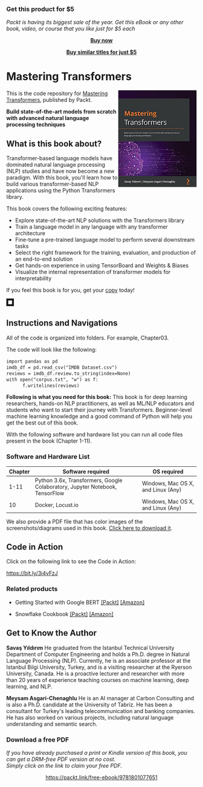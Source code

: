 
### Get this product for $5

<i>Packt is having its biggest sale of the year. Get this eBook or any other book, video, or course that you like just for $5 each</i>


<b><p align='center'>[Buy now](https://packt.link/9781801077651)</p></b>


<b><p align='center'>[Buy similar titles for just $5](https://subscription.packtpub.com/search)</p></b>


# Mastering Transformers

<a href="https://www.packtpub.com/product/mastering-transformers/9781801077651"><img src="mt.jpg" alt="Book Name" height="256px" align="right"></a>

This is the code repository for [Mastering Transformers](https://www.amazon.com/Mastering-Transformers-state-art-processing/dp/1801077657), published by Packt.

**Build state-of-the-art models from scratch with advanced natural language processing techniques**

## What is this book about?
Transformer-based language models have dominated natural language processing (NLP) studies and have now become a new paradigm. With this book, you'll learn how to build various transformer-based NLP applications using the Python Transformers library.

This book covers the following exciting features: 
* Explore state-of-the-art NLP solutions with the Transformers library
* Train a language model in any language with any transformer architecture
* Fine-tune a pre-trained language model to perform several downstream tasks
* Select the right framework for the training, evaluation, and production of an end-to-end solution
* Get hands-on experience in using TensorBoard and Weights & Biases
* Visualize the internal representation of transformer models for interpretability

If you feel this book is for you, get your [copy](https://www.amazon.com/Mastering-Transformers-advanced-processing-techniques/dp/1801077657) today!

<a href="https://www.packtpub.com/?utm_source=github&utm_medium=banner&utm_campaign=GitHubBanner"><img src="https://raw.githubusercontent.com/PacktPublishing/GitHub/master/GitHub.png" alt="https://www.packtpub.com/" border="5" /></a>

## Instructions and Navigations
All of the code is organized into folders. For example, Chapter03.

The code will look like the following:

```
import pandas as pd
imdb_df = pd.read_csv("IMDB Dataset.csv")
reviews = imdb_df.review.to_string(index=None)
with open("corpus.txt", "w") as f:
      f.writelines(reviews)

```

**Following is what you need for this book:**
This book is for deep learning researchers, hands-on NLP practitioners, as well as ML/NLP educators and students who want to start their journey with Transformers. Beginner-level machine learning knowledge and a good command of Python will help you get the best out of this book.

With the following software and hardware list you can run all code files present in the book (Chapter 1-11).

### Software and Hardware List

| Chapter  | Software required                                                                                  | OS required                        |
| -------- | ---------------------------------------------------------------------------------------------------| -----------------------------------|
| 1-11     | Python 3.6x, Transformers, Google Colaboratory, Jupyter Notebook, TensorFlow                       | Windows, Mac OS X, and Linux (Any) |
| 10       | Docker, Locust.io										                                                              | Windows, Mac OS X, and Linux (Any) |

We also provide a PDF file that has color images of the screenshots/diagrams used in this book. [Click here to download it]( https://static.packt-cdn.com/downloads/9781801077651_ColorImages.pdf).

## Code in Action

Click on the following link to see the Code in Action:

https://bit.ly/3i4vFzJ

### Related products <Other books you may enjoy>
* Getting Started with Google BERT [[Packt]](https://www.packtpub.com/product/getting-started-with-google-bert/9781838821593) [[Amazon]](https://www.amazon.in/Getting-Started-Google-BERT-state-ebook/dp/B08LLDF377)

* Snowflake Cookbook [[Packt]](https://www.packtpub.com/product/snowflake-cookbook/9781800560611) [[Amazon]](https://www.amazon.in/Snowflake-Cookbook-Techniques-warehousing-solutions-ebook/dp/B08PDJ7CTX)

## Get to Know the Author
**Savaş Yıldırım**
He graduated from the Istanbul Technical University Department of Computer Engineering and holds a Ph.D. degree in Natural Language Processing (NLP). Currently, he is an associate professor at the Istanbul Bilgi University, Turkey, and is a visiting researcher at the Ryerson University, Canada. He is a proactive lecturer and researcher with more than 20 years of experience teaching courses on machine learning, deep learning, and NLP.

**Meysam Asgari-Chenaghlu**
He is an AI manager at Carbon Consulting and is also a Ph.D. candidate at the University of Tabriz. He has been a consultant for Turkey's leading telecommunication and banking companies. He has also worked on various projects, including natural language understanding and semantic search.

### Download a free PDF

 <i>If you have already purchased a print or Kindle version of this book, you can get a DRM-free PDF version at no cost.<br>Simply click on the link to claim your free PDF.</i>
<p align="center"> <a href="https://packt.link/free-ebook/9781801077651">https://packt.link/free-ebook/9781801077651 </a> </p>